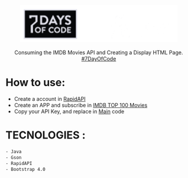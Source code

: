 <h3 align="center"><img src="./src/img/tittleImg.png" height="100px"></h3>
<p align="center">Consuming the IMDB Movies API and Creating a Display HTML Page. <a href="https://7daysofcode.io/" target="_blank">#7DayOfCode</a></p>


# 
# How to use:
- Create a account in <a href="https://rapidapi.com/">RapidAPI</a>
- Create an APP and subscribe in <a href="https://rapidapi.com/rapihub-rapihub-default/api/imdb-top-100-movies/">IMDB TOP 100 Movies</a>
- Copy your API Key, and replace in <a href="https://github.com/caiocollete/Movie/blob/main/src/Main.java">Main</a> code 

# TECNOLOGIES :
    - Java
    - Gson
    - RapidAPI
    - Bootstrap 4.0
